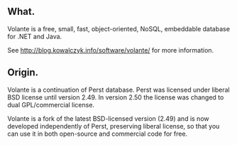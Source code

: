 What.
-----

Volante is a free, small, fast, object-oriented, NoSQL, embeddable database for .NET and Java.

See http://blog.kowalczyk.info/software/volante/ for more information.

Origin.
-------

Volante is a continuation of Perst database. Perst was licensed under liberal BSD license
until version 2.49. In version 2.50 the license was changed to dual GPL/commercial license.

Volante is a fork of the latest BSD-licensed version (2.49) and is now developed
independently of Perst, preserving liberal license, so that you can use it
in both open-source and commercial code for free.
